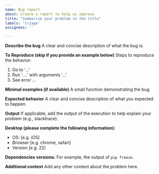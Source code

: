 ```yaml
---
name: Bug report
about: Create a report to help us improve
title: "Summarize your problem in the title"
labels: 'triage'
assignees: ''

---
```


**Describe the bug**
A clear and concise description of what the bug is.

**To Reproduce (skip if you provide an example below)**
Steps to reproduce the behavior:
1. Go to '...'
2. Run '....' with arguments '...'
4. See error ...

**Minimal examples (if available)**
A small function demonstrating the bug

**Expected behavior**
A clear and concise description of what you expected to happen.

**Output**
If applicable, add the output of the execution to help explain your problem (e.g., stacktrace).

**Desktop (please complete the following information):**
 - OS: [e.g. iOS]
 - Browser [e.g. chrome, safari]
 - Version [e.g. 22]

**Dependencies versions:**
For example, the output of `pip freeze`.

**Additional context**
Add any other context about the problem here.
